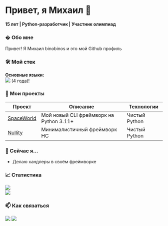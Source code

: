 # Привет, я Михаил 👋 
**15 лет | Python-разработчик | Участник олимпиад**  

### � Обо мне
Привет! Я Михаил binobinos и это мой Github профиль

### 🛠️ Мой стек
**Основные языки:**  
<img src="https://img.shields.io/badge/Python-3776AB?style=flat&logo=python&logoColor=white"> (4 года)!


### 📂 Мои проекты
| Проект | Описание | Технологии |
|--------|----------|------------|
| [SpaceWorld](https://github.com/Binobinos/SpaceWorld) | Мой новый CLI фреймворк на Python 3.11+ | Чистый Python | 
| [Nullity](https://github.com/Binobinos/Nullity) | Минималистичный фреймворк НС | Чистый Python |


### 📌 Сейчас я...
- Делаю хандлеры в своём фреймворке

### 📈 Статистика
![](https://github-readme-stats.vercel.app/api?username=Binobinos&show_icons=true&theme=radical&hide_border=true)  
![](https://github-readme-stats.vercel.app/api/top-langs/?username=Binobinos&layout=compact&theme=radical&hide_border=true)

### 📫 Как связаться
<a href="mailto:binobinos.dev@gmail.com"><img src="https://img.shields.io/badge/Email-0078D4?style=flat&logo=microsoft-outlook&logoColor=white"></a>
<a href="https://t.me/binobinos"><img src="https://img.shields.io/badge/Telegram-26A5E4?style=flat&logo=telegram&logoColor=white"></a>
